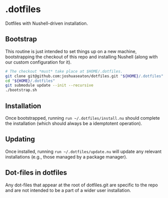 # .dotfiles

Dotfiles with Nushell-driven installation.

## Bootstrap

This routine is just intended to set things up on a new machine, bootstrapping
the checkout of this repo and installing Nushell (along with our custom
configuration for it).

```sh
# The checkout *must* take place at $HOME/.dotfiles.
git clone git@github.com:joshuaseaton/dotfiles.git "${HOME}/.dotfiles"
cd "${HOME}/.dotfiles"
git submodule update --init --recursive
./bootstrap.sh
```

## Installation

Once bootstrapped, running `run ~/.dotfiles/install.nu` should complete
the installation (which should always be a idemptotent operation).

## Updating

Once installed, running `run ~/.dotfiles/update.nu` will update any
relevant installations (e.g., those managed by a package manager).

## Dot-files in dotfiles

Any dot-files that appear at the root of dotfiles.git are specific to the repo
and are not intended to be a part of a wider user installation.
